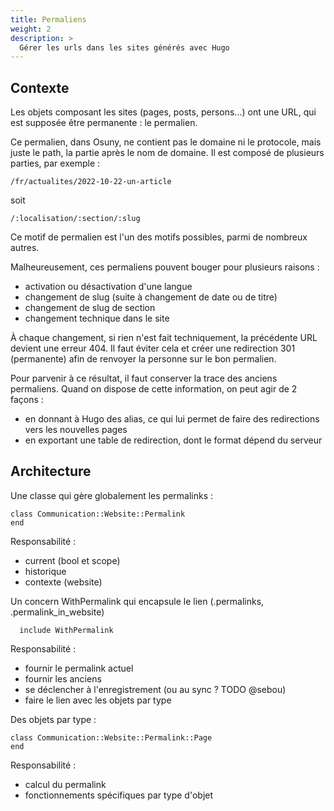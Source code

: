 ```yaml
---
title: Permaliens
weight: 2
description: >
  Gérer les urls dans les sites générés avec Hugo
---
```


## Contexte

Les objets composant les sites (pages, posts, persons...) ont une URL, qui est supposée être permanente : le permalien. 

Ce permalien, dans Osuny, ne contient pas le domaine ni le protocole, mais juste le path, la partie après le nom de domaine. Il est composé de plusieurs parties, par exemple :

```
/fr/actualites/2022-10-22-un-article
```
soit 
```
/:localisation/:section/:slug
```

Ce motif de permalien est l'un des motifs possibles, parmi de nombreux autres.

Malheureusement, ces permaliens pouvent bouger pour plusieurs raisons : 
- activation ou désactivation d'une langue
- changement de slug (suite à changement de date ou de titre)
- changement de slug de section
- changement technique dans le site

À chaque changement, si rien n'est fait techniquement, la précédente URL devient une erreur 404. Il faut éviter cela et créer une redirection 301 (permanente) afin de renvoyer la personne sur le bon permalien.

Pour parvenir à ce résultat, il faut conserver la trace des anciens permaliens. Quand on dispose de cette information, on peut agir de 2 façons :
- en donnant à Hugo des alias, ce qui lui permet de faire des redirections vers les nouvelles pages
- en exportant une table de redirection, dont le format dépend du serveur

## Architecture

Une classe qui gère globalement les permalinks :
```
class Communication::Website::Permalink
end
```
Responsabilité :
- current (bool et scope)
- historique
- contexte (website)

Un concern WithPermalink qui encapsule le lien (.permalinks, .permalink_in_website)
```
  include WithPermalink
```
Responsabilité :
- fournir le permalink actuel
- fournir les anciens
- se déclencher à l'enregistrement (ou au sync ? TODO @sebou)
- faire le lien avec les objets par type

Des objets par type :
```
class Communication::Website::Permalink::Page
end
```
Responsabilité : 
- calcul du permalink
- fonctionnements spécifiques par type d'objet
